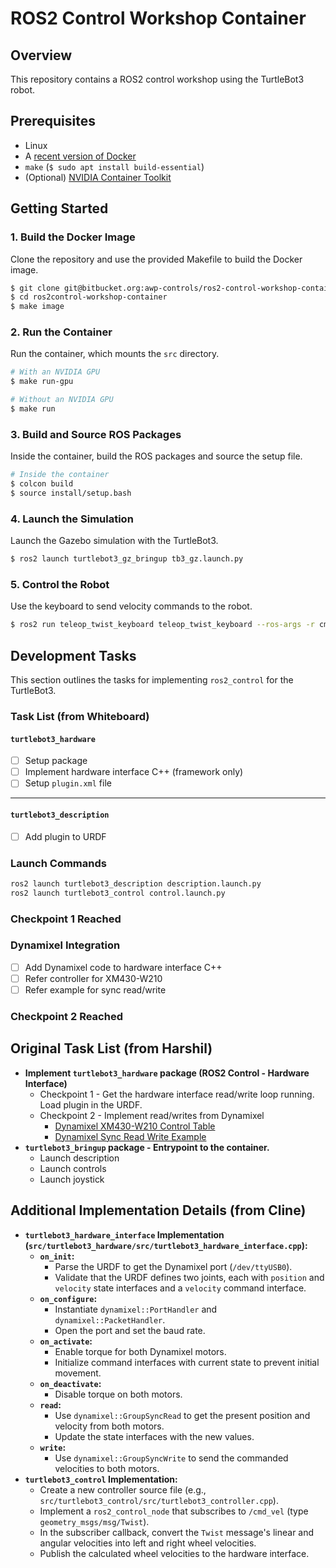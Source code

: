 # ROS2 Control Workshop Container

## Overview
This repository contains a ROS2 control workshop using the TurtleBot3 robot.

## Prerequisites
* Linux
* A [recent version of Docker](https://docs.docker.com/engine/install/ubuntu/)
* `make` (`$ sudo apt install build-essential`)
* (Optional) [NVIDIA Container Toolkit](https://docs.nvidia.com/datacenter/cloud-native/container-toolkit/install-guide.html#installing-on-ubuntu-and-debian)

## Getting Started

### 1. Build the Docker Image
Clone the repository and use the provided Makefile to build the Docker image.
```bash
$ git clone git@bitbucket.org:awp-controls/ros2-control-workshop-container.git
$ cd ros2control-workshop-container
$ make image
```

### 2. Run the Container
Run the container, which mounts the `src` directory.
```bash
# With an NVIDIA GPU
$ make run-gpu

# Without an NVIDIA GPU
$ make run
```

### 3. Build and Source ROS Packages
Inside the container, build the ROS packages and source the setup file.
```bash
# Inside the container
$ colcon build
$ source install/setup.bash
```

### 4. Launch the Simulation
Launch the Gazebo simulation with the TurtleBot3.
```bash
$ ros2 launch turtlebot3_gz_bringup tb3_gz.launch.py
```

### 5. Control the Robot
Use the keyboard to send velocity commands to the robot.
```bash
$ ros2 run teleop_twist_keyboard teleop_twist_keyboard --ros-args -r cmd_vel:=turtlebot_base_controller/cmd_vel -p stamped:=true
```

## Development Tasks

This section outlines the tasks for implementing `ros2_control` for the TurtleBot3.

### Task List (from Whiteboard)

#### `turtlebot3_hardware`
- [ ] Setup package
- [ ] Implement hardware interface C++ (framework only)
- [ ] Setup `plugin.xml` file

---

#### `turtlebot3_description`
- [ ] Add plugin to URDF

### Launch Commands

```bash
ros2 launch turtlebot3_description description.launch.py
ros2 launch turtlebot3_control control.launch.py
```

### Checkpoint 1 Reached

### Dynamixel Integration
- [ ] Add Dynamixel code to hardware interface C++
- [ ] Refer controller for XM430-W210
- [ ] Refer example for sync read/write

### Checkpoint 2 Reached

## Original Task List (from Harshil)

*   **Implement `turtlebot3_hardware` package (ROS2 Control - Hardware Interface)**
    *   Checkpoint 1 - Get the hardware interface read/write loop running. Load plugin in the URDF.
    *   Checkpoint 2 - Implement read/writes from Dynamixel
        *   [Dynamixel XM430-W210 Control Table](https://emanual.robotis.com/docs/en/dxl/x/xm430-w210/)
        *   [Dynamixel Sync Read Write Example](https://github.com/ROBOTIS-GIT/DynamixelSDK/blob/main/c%2B%2B/example/protocol2.0/sync_read_write/sync_read_write.cpp)
*   **`turtlebot3_bringup` package - Entrypoint to the container.**
    *   Launch description
    *   Launch controls
    *   Launch joystick

## Additional Implementation Details (from Cline)

*   **`turtlebot3_hardware_interface` Implementation (`src/turtlebot3_hardware/src/turtlebot3_hardware_interface.cpp`):**
    *   **`on_init`:**
        *   Parse the URDF to get the Dynamixel port (`/dev/ttyUSB0`).
        *   Validate that the URDF defines two joints, each with `position` and `velocity` state interfaces and a `velocity` command interface.
    *   **`on_configure`:**
        *   Instantiate `dynamixel::PortHandler` and `dynamixel::PacketHandler`.
        *   Open the port and set the baud rate.
    *   **`on_activate`:**
        *   Enable torque for both Dynamixel motors.
        *   Initialize command interfaces with current state to prevent initial movement.
    *   **`on_deactivate`:**
        *   Disable torque on both motors.
    *   **`read`:**
        *   Use `dynamixel::GroupSyncRead` to get the present position and velocity from both motors.
        *   Update the state interfaces with the new values.
    *   **`write`:**
        *   Use `dynamixel::GroupSyncWrite` to send the commanded velocities to both motors.
*   **`turtlebot3_control` Implementation:**
    *   Create a new controller source file (e.g., `src/turtlebot3_control/src/turtlebot3_controller.cpp`).
    *   Implement a `ros2_control_node` that subscribes to `/cmd_vel` (type `geometry_msgs/msg/Twist`).
    *   In the subscriber callback, convert the `Twist` message's linear and angular velocities into left and right wheel velocities.
    *   Publish the calculated wheel velocities to the hardware interface.
